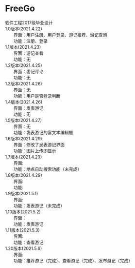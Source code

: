 # FreeGo  
软件工程2017级毕业设计  
1.0版本(2021.4.22)  
&emsp;&emsp;界面：用户注册、用户登录、游记推荐、游记查询  
&emsp;&emsp;功能：注册、登录  
1.1版本(2021.4.23)    
&emsp;&emsp;界面：游记查看  
&emsp;&emsp;功能：无  
1.2版本(2021.4.25)    
&emsp;&emsp;界面：游记评论  
&emsp;&emsp;功能：无  
1.3版本(2021.4.26)    
&emsp;&emsp;界面：无  
&emsp;&emsp;功能：用户是否登录判断  
1.4版本(2021.4.26)    
&emsp;&emsp;界面：发表游记  
&emsp;&emsp;功能：无  
1.5版本(2021.4.27)    
&emsp;&emsp;界面：无  
&emsp;&emsp;功能：发表游记的富文本编辑框   
1.6版本(2021.4.29)    
&emsp;&emsp;界面：修改了发表游记界面  
&emsp;&emsp;功能：图片上传即显示   
1.7版本(2021.4.29)    
&emsp;&emsp;界面:  
&emsp;&emsp;功能：地点自动搜索功能（未完成）   
1.8版本(2021.4.29)    
&emsp;&emsp;界面:  
&emsp;&emsp;功能:  
1.9版本(2021.5.1)  
&emsp;&emsp;界面:  
&emsp;&emsp;功能：发表游记（未完成）  
1.10版本(2021.5.2)  
&emsp;&emsp;界面：  
&emsp;&emsp;功能：发表游记  
1.11版本(2021.5.3)  
&emsp;&emsp;界面:  
&emsp;&emsp;功能：查看游记  
1.20版本(2021.5.6)  
&emsp;&emsp;界面:  
&emsp;&emsp;功能：推荐游记（完成）、查看游记（完成）、发布游记（完成）  
